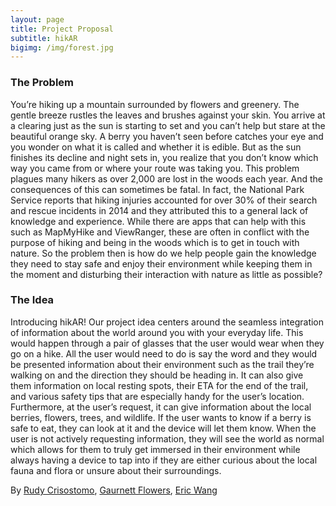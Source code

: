 ```yaml
---
layout: page
title: Project Proposal
subtitle: hikAR
bigimg: /img/forest.jpg
---
```


### The Problem
You’re hiking up a mountain surrounded by flowers and greenery. The gentle breeze rustles the leaves and brushes against your skin. You arrive at a clearing just as the sun is starting to set and you can’t help but stare at the beautiful orange sky. A berry you haven’t seen before catches your eye and you wonder on what it is called and whether it is edible. But as the sun finishes its decline and night sets in, you realize that you don’t know which way you came from or where your route was taking you. This problem plagues many hikers as over 2,000 are lost in the woods each year. And the consequences of this can sometimes be fatal. In fact, the National Park Service reports that hiking injuries accounted for over 30% of their search and rescue incidents in 2014 and they attributed this to a general lack of knowledge and experience. While there are apps that can help with this such as MapMyHike and ViewRanger, these are often in conflict with the purpose of hiking and being in the woods which is to get in touch with nature. So the problem then is how do we help people gain the knowledge they need to stay safe and enjoy their environment while keeping them in the moment and disturbing their interaction with nature as little as possible?



### The Idea
Introducing hikAR! Our project idea centers around the seamless integration of information about the world around you with your everyday life. This would happen through a pair of glasses that the user would wear when they go on a hike. All the user would need to do is say the word and they would be presented information about their environment such as the trail they’re walking on and the direction they should be heading in. It can also give them information on local resting spots, their ETA for the end of the trail, and various safety tips that are especially handy for the user’s location. Furthermore, at the user’s request, it can give information about the local berries, flowers, trees, and wildlife. If the user wants to know if a berry is safe to eat, they can look at it and the device will let them know. When the user is not actively requesting information, they will see the world as normal which allows for them to truly get immersed in their environment while always having a device to tap into if they are either curious about the local fauna and flora or unsure about their surroundings.

By [Rudy Crisostomo](https://rjc20.github.io), [Gaurnett Flowers](https://gaurnett.github.io), [Eric Wang](https://erocwang.github.io) 
